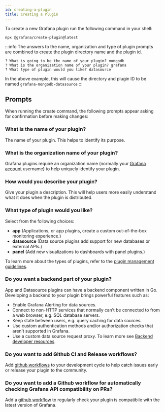 ```yaml
---
id: creating-a-plugin
title: Creating a Plugin
---
```


To create a new Grafana plugin run the following command in your shell:

```shell
npx @grafana/create-plugin@latest
```

:::info
The answers to the name, organization and type of plugin prompts are combined to create the plugin directory name and the plugin id.

```
? What is going to be the name of your plugin? mongodb
? What is the organization name of your plugin? grafana
? What type of plugin would you like? datasource
```

In the above example, this will cause the directory and plugin ID to be named `grafana-mongodb-datasource`
:::

## Prompts

When running the create command, the following prompts appear asking for confirmation before making changes:


### What is the name of your plugin?

The name of your plugin. This helps to identify its purpose.

### What is the organization name of your plugin?

Grafana plugins require an organization name (normally your [Grafana account](https://grafana.com/signup/) username) to help uniquely identify your plugin.

### How would you describe your plugin?

Give your plugin a description. This will help users more easily understand what it does when the plugin is distributed.

### What type of plugin would you like?

Select from the following choices:

- **app** (Applications, or app plugins, create a custom out-of-the-box monitoring experience.)
- **datasource** (Data source plugins add support for new databases or external APIs.)
- **panel** (Add new visualizations to dashboards with panel plugins.)

To learn more about the types of plugins, refer to the [plugin management guidelines](https://grafana.com/docs/grafana/latest/administration/plugin-management/).

### Do you want a backend part of your plugin?

App and Datasource plugins can have a backend component written in Go. Developing a backend to your plugin brings powerful features such as:

- Enable Grafana Alerting for data sources.
- Connect to non-HTTP services that normally can’t be connected to from a web browser, e.g. SQL database servers.
- Keep state between users, e.g. query caching for data sources.
- Use custom authentication methods and/or authorization checks that aren’t supported in Grafana.
- Use a custom data source request proxy. To learn more see [Backend developer resources](https://grafana.com/docs/grafana/latest/developers/plugins/backend/#resources).

### Do you want to add Github CI and Release workflows?

Add [github workflows](./ci.md) to your development cycle to help catch issues early or release your plugin to the community.

### Do you want to add a Github workflow for automatically checking Grafana API compatibility on PRs?

Add a [github workflow](./ci.md#compatibility-check-is-compatibleyml) to regularly check your plugin is compatibile with the latest version of Grafana.
